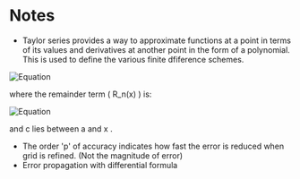 # Notes

- Taylor series provides a way to approximate functions at a point in terms of its values and derivatives at another point in the form of a polynomial. This is used to define the various finite dfiference schemes.

![Equation](https://quicklatex.com/cache3/e0/ql_63c32ff59b6db3c700c912ce49f9cbe0_l3.png)

where the remainder term \( R_n(x) \) is:

![Equation](https://quicklatex.com/cache3/70/ql_461cd023a3effe1759c9d8dc674b8070_l3.png)

and  c  lies between  a  and  x .

- The order 'p' of accuracy indicates how fast the error is reduced when grid is refined. (Not the magnitude of error)
-  Error propagation with differential formula
